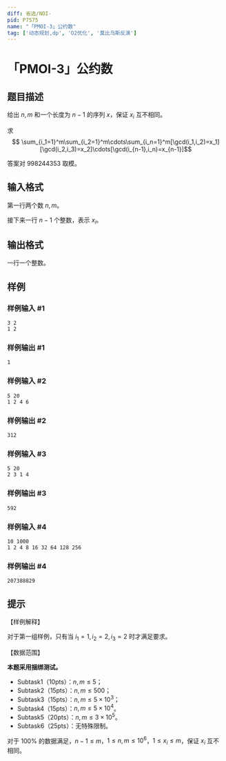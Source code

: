 ```yaml
---
diff: 省选/NOI-
pid: P7575
name: "「PMOI-3」公约数"
tag: ['动态规划,dp', 'O2优化', '莫比乌斯反演']
---
```

# 「PMOI-3」公约数
## 题目描述

给出 $n,m$ 和一个长度为 $n-1$ 的序列 $x$，保证 $x_i$ 互不相同。

求
$$
\sum_{i_1=1}^m\sum_{i_2=1}^m\cdots\sum_{i_n=1}^m[\gcd(i_1,i_2)=x_1][\gcd(i_2,i_3)=x_2]\cdots[\gcd(i_{n-1},i_n)=x_{n-1}]$$

答案对 $998244353$ 取模。
## 输入格式

第一行两个数 $n,m$。

接下来一行 $n-1$ 个整数，表示 $x_i$。
## 输出格式

一行一个整数。
## 样例

### 样例输入 #1
```
3 2
1 2
```
### 样例输出 #1
```
1
```
### 样例输入 #2
```
5 20
1 2 4 6
```
### 样例输出 #2
```
312
```
### 样例输入 #3
```
5 20
2 3 1 4
```
### 样例输出 #3
```
592
```
### 样例输入 #4
```
10 1000
1 2 4 8 16 32 64 128 256 
```
### 样例输出 #4
```
207388829
```
## 提示

【样例解释】

对于第一组样例，只有当 $i_1=1,i_2=2,i_3=2$ 时才满足要求。

【数据范围】

**本题采用捆绑测试。**

- Subtask1（10pts）：$n,m\le 5$；
- Subtask2（15pts）：$n,m\le500$；
- Subtask3（15pts）：$n,m\le 5\times 10^3$；
- Subtask4（15pts）：$n,m\le 5\times 10^4$。
- Subtask5（20pts）：$n,m\le 3\times 10^5$。
- Subtask6（25pts）：无特殊限制。

对于 $100\%$ 的数据满足，$n-1\le m$，$1\le n,m\le 10^6$，$1\le x_i\le m$，保证 $x_i$ 互不相同。
